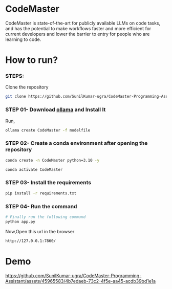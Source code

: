 # CodeMaster
CodeMaster is state-of-the-art for publicly available LLMs on code tasks, and has the potential to make workflows faster and more efficient for current developers and lower the barrier to entry for people who are learning to code.

# How to run?
### STEPS:

Clone the repository

```bash
git clone https://github.com/SunilKumar-ugra/CodeMaster-Programming-Assistant.git
```
### STEP 01- Download [ollama]( https://ollama.com/) and Install It

Run,
```bash
ollama create CodeMaster -f modelfile
```
### STEP 02- Create a conda environment after opening the repository

```bash
conda create -n CodeMaster python=3.10 -y
```

```bash
conda activate CodeMaster
```


### STEP 03- Install the requirements
```bash
pip install -r requirements.txt
```

### STEP 04- Run the command    
```bash 
# Finally run the following command
python app.py
```

Now,Open this url in the browser
```bash
http://127.0.0.1:7860/ 
```

# Demo
https://github.com/SunilKumar-ugra/CodeMaster-Programming-Assistant/assets/45965583/4b7edaeb-73c2-4f5e-aa45-acdb39bd1e1a




